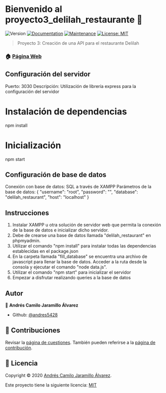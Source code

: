 # Bienvenido al proyecto3_delilah_restaurante 👋
![Version](https://img.shields.io/badge/version-1.0.0-blue.svg?cacheSeconds=2592000)
[![Documentation](https://img.shields.io/badge/documentation-yes-brightgreen.svg)](https://github.com/andres5428/Proyecto_3_Delilah_Restaurante#readme)
[![Maintenance](https://img.shields.io/badge/Maintained%3F-yes-green.svg)](https://github.com/andres5428/Proyecto_3_Delilah_Restaurante/graphs/commit-activity)
[![License: MIT](https://img.shields.io/github/license/andres5428/proyecto3_delilah_restaurante)](https://github.com/andres5428/Proyecto_3_Delilah_Restaurante/blob/master/LICENSE)

> Proyecto 3: Creación de una API para el restaurante Delilah

### 🏠 [Página Web](https://github.com/andres5428/Proyecto_3_Delilah_Restaurante#readme)


## Configuración del servidor
Puerto: 3030
Descripción: Utilización de librería express para la configuración del servidor

# Instalación de dependencias
npm install

# Inicialización
npm start

## Configuración de base de datos
Conexión con base de datos: SQL a través de XAMPP
Parámetros de la base de datos: {
    "username": "root",
    "password": "",
    "database": "delilah_restaurant",
    "host": "localhost"
}

## Instrucciones 

1. Instalar XAMPP u otra solución de servidor web que permita la conexión de la base de datos e inicializar dicho servidor.
2. Debe de crearse una base de datos llamada "delilah_restaurant" en phpmyadmin.
3. Utilizar el comando "npm install" para instalar todas las dependencias establecidas en el package.json
4. En la carpeta llamada "fill_database" se encuentra una archivo de javascript para llenar la base de datos. Acceder a la ruta desde la consola y ejecutar el comando "node data.js".
5. Utilizar el comando "npm start" para inicializar el servidor
6. Empezar a disfrutar realizando queries a la base de datos

## Autor

👤 **Andrés Camilo Jaramillo Álvarez**

* Github: [@andres5428](https://github.com/andres5428)

## 🤝 Contribuciones


Revisar la [página de cuestiones](https://github.com/andres5428/Proyecto_3_Delilah_Restaurante/issues). También pueden referirse a la [página de contribución](https://github.com/andres5428/Proyecto_3_Delilah_Restaurante/blob/master/CONTRIBUTING.md).


## 📝 Licencia

Copyright © 2020 [Andrés Camilo Jaramillo Álvarez](https://github.com/andres5428).

Este proyecto tiene la siguiente licencia: [MIT](https://github.com/andres5428/Proyecto_3_Delilah_Restaurante/blob/master/LICENSE)
